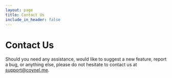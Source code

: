 ```yaml
---
layout: page
title: Contact Us
include_in_header: false
---
```


# Contact Us

Should you need any assistance, would like to suggest a new feature, report a bug, or anything else, please do not hesitate to contact us at support@coynel.me.
